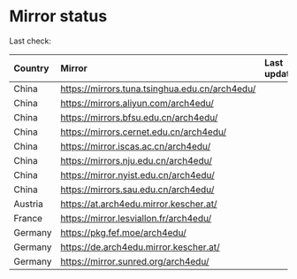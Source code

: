 <script src="./time.js"></script>
# Mirror status
Last check: <script type="text/javascript">localize(1716610899.2112598);</script>

|Country|Mirror|Last update|
|:------|:-----|:----------|
|China|https://mirrors.tuna.tsinghua.edu.cn/arch4edu/|<script type="text/javascript">localize(1716575584);</script>|
|China|https://mirrors.aliyun.com/arch4edu/|<script type="text/javascript">localize(1716575584);</script>|
|China|https://mirrors.bfsu.edu.cn/arch4edu/|<script type="text/javascript">localize(1716575584);</script>|
|China|https://mirrors.cernet.edu.cn/arch4edu/|<script type="text/javascript">localize(1716575584);</script>|
|China|https://mirror.iscas.ac.cn/arch4edu/|<script type="text/javascript">localize(1716575584);</script>|
|China|https://mirrors.nju.edu.cn/arch4edu/|<script type="text/javascript">localize(1716489222);</script>|
|China|https://mirror.nyist.edu.cn/arch4edu/|<script type="text/javascript">localize(1716532507);</script>|
|China|https://mirrors.sau.edu.cn/arch4edu/|<script type="text/javascript">localize(1716575584);</script>|
|Austria|https://at.arch4edu.mirror.kescher.at/|<script type="text/javascript">localize(1716575584);</script>|
|France|https://mirror.lesviallon.fr/arch4edu/|<script type="text/javascript">localize(1716575584);</script>|
|Germany|https://pkg.fef.moe/arch4edu/|<script type="text/javascript">localize(1716575584);</script>|
|Germany|https://de.arch4edu.mirror.kescher.at/|<script type="text/javascript">localize(1716575584);</script>|
|Germany|https://mirror.sunred.org/arch4edu/|<script type="text/javascript">localize(1716575584);</script>|

<script src="./tablefilter/tablefilter.js"></script>
<script src="./table.js"></script>
